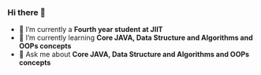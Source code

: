 ### Hi there 👋

- 🔭 I’m currently a **Fourth year student at JIIT**
- 🌱 I’m currently learning **Core JAVA, Data Structure and Algorithms and OOPs concepts**
- 💬 Ask me about **Core JAVA, Data Structure and Algorithms and OOPs concepts**
